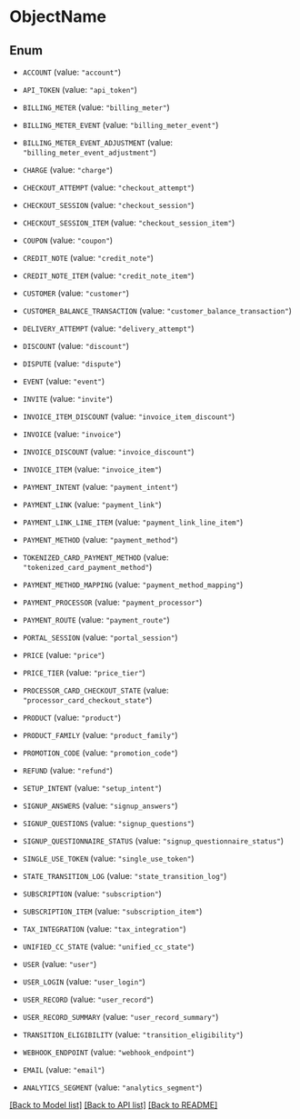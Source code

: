 # ObjectName

## Enum


* `ACCOUNT` (value: `"account"`)

* `API_TOKEN` (value: `"api_token"`)

* `BILLING_METER` (value: `"billing_meter"`)

* `BILLING_METER_EVENT` (value: `"billing_meter_event"`)

* `BILLING_METER_EVENT_ADJUSTMENT` (value: `"billing_meter_event_adjustment"`)

* `CHARGE` (value: `"charge"`)

* `CHECKOUT_ATTEMPT` (value: `"checkout_attempt"`)

* `CHECKOUT_SESSION` (value: `"checkout_session"`)

* `CHECKOUT_SESSION_ITEM` (value: `"checkout_session_item"`)

* `COUPON` (value: `"coupon"`)

* `CREDIT_NOTE` (value: `"credit_note"`)

* `CREDIT_NOTE_ITEM` (value: `"credit_note_item"`)

* `CUSTOMER` (value: `"customer"`)

* `CUSTOMER_BALANCE_TRANSACTION` (value: `"customer_balance_transaction"`)

* `DELIVERY_ATTEMPT` (value: `"delivery_attempt"`)

* `DISCOUNT` (value: `"discount"`)

* `DISPUTE` (value: `"dispute"`)

* `EVENT` (value: `"event"`)

* `INVITE` (value: `"invite"`)

* `INVOICE_ITEM_DISCOUNT` (value: `"invoice_item_discount"`)

* `INVOICE` (value: `"invoice"`)

* `INVOICE_DISCOUNT` (value: `"invoice_discount"`)

* `INVOICE_ITEM` (value: `"invoice_item"`)

* `PAYMENT_INTENT` (value: `"payment_intent"`)

* `PAYMENT_LINK` (value: `"payment_link"`)

* `PAYMENT_LINK_LINE_ITEM` (value: `"payment_link_line_item"`)

* `PAYMENT_METHOD` (value: `"payment_method"`)

* `TOKENIZED_CARD_PAYMENT_METHOD` (value: `"tokenized_card_payment_method"`)

* `PAYMENT_METHOD_MAPPING` (value: `"payment_method_mapping"`)

* `PAYMENT_PROCESSOR` (value: `"payment_processor"`)

* `PAYMENT_ROUTE` (value: `"payment_route"`)

* `PORTAL_SESSION` (value: `"portal_session"`)

* `PRICE` (value: `"price"`)

* `PRICE_TIER` (value: `"price_tier"`)

* `PROCESSOR_CARD_CHECKOUT_STATE` (value: `"processor_card_checkout_state"`)

* `PRODUCT` (value: `"product"`)

* `PRODUCT_FAMILY` (value: `"product_family"`)

* `PROMOTION_CODE` (value: `"promotion_code"`)

* `REFUND` (value: `"refund"`)

* `SETUP_INTENT` (value: `"setup_intent"`)

* `SIGNUP_ANSWERS` (value: `"signup_answers"`)

* `SIGNUP_QUESTIONS` (value: `"signup_questions"`)

* `SIGNUP_QUESTIONNAIRE_STATUS` (value: `"signup_questionnaire_status"`)

* `SINGLE_USE_TOKEN` (value: `"single_use_token"`)

* `STATE_TRANSITION_LOG` (value: `"state_transition_log"`)

* `SUBSCRIPTION` (value: `"subscription"`)

* `SUBSCRIPTION_ITEM` (value: `"subscription_item"`)

* `TAX_INTEGRATION` (value: `"tax_integration"`)

* `UNIFIED_CC_STATE` (value: `"unified_cc_state"`)

* `USER` (value: `"user"`)

* `USER_LOGIN` (value: `"user_login"`)

* `USER_RECORD` (value: `"user_record"`)

* `USER_RECORD_SUMMARY` (value: `"user_record_summary"`)

* `TRANSITION_ELIGIBILITY` (value: `"transition_eligibility"`)

* `WEBHOOK_ENDPOINT` (value: `"webhook_endpoint"`)

* `EMAIL` (value: `"email"`)

* `ANALYTICS_SEGMENT` (value: `"analytics_segment"`)


[[Back to Model list]](../README.md#documentation-for-models) [[Back to API list]](../README.md#documentation-for-api-endpoints) [[Back to README]](../README.md)



